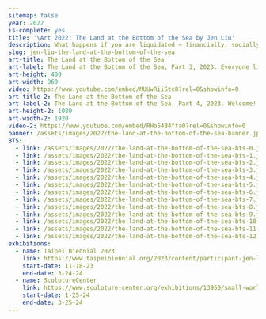 ```yaml
---
sitemap: false
year: 2022
is-complete: yes
title: '\Art 2022: The Land at the Bottom of the Sea by Jen Liu'
description: What happens if you are liquidated – financially, socially, politically, subject to climate-induced flooding? Under what conditions is it possible to survive?
slug: jen-liu-the-land-at-the-bottom-of-the-sea
art-title: The Land at the Bottom of the Sea
art-label: The Land at the Bottom of the Sea, Part 3, 2023. Everyone lives in the ocean now. The ocean is a vast warehouse of genetic resources for our emergent technoscientific industries.
art-height: 480
art-width: 960
video: https://www.youtube.com/embed/MUUwRiiStc8?rel=0&showinfo=0
art-title-2: The Land at the Bottom of the Sea
art-label-2: The Land at the Bottom of the Sea, Part 4, 2023. Welcome! Let us take your supply chain to the next level.<p>Parts 3 and 4 excerpts from <a href="https://thelandatthebottomofthesea.com/uw2.html">five-part work</a>. Single channel 4K video with stereo sound, 27:43. Generative algorithm using machine learning (GPT-2, Diffusion Model), Fine-tuning (NVIDIA T4 GPUs), Contour generation (OpenCV) and Steganography (Python, Linux).</p>
art-height-2: 1080
art-width-2: 1920
video-2: https://www.youtube.com/embed/RHo54B4ffa0?rel=0&showinfo=0
banner: /assets/images/2022/the-land-at-the-bottom-of-the-sea-banner.jpg
BTS:
  - link: /assets/images/2022/the-land-at-the-bottom-of-the-sea-bts-0.jpg
  - link: /assets/images/2022/the-land-at-the-bottom-of-the-sea-bts-1.jpg
  - link: /assets/images/2022/the-land-at-the-bottom-of-the-sea-bts-2.jpg
  - link: /assets/images/2022/the-land-at-the-bottom-of-the-sea-bts-3.jpg
  - link: /assets/images/2022/the-land-at-the-bottom-of-the-sea-bts-4.jpg
  - link: /assets/images/2022/the-land-at-the-bottom-of-the-sea-bts-5.jpg
  - link: /assets/images/2022/the-land-at-the-bottom-of-the-sea-bts-6.jpg
  - link: /assets/images/2022/the-land-at-the-bottom-of-the-sea-bts-7.jpg
  - link: /assets/images/2022/the-land-at-the-bottom-of-the-sea-bts-8.jpg
  - link: /assets/images/2022/the-land-at-the-bottom-of-the-sea-bts-9.jpg
  - link: /assets/images/2022/the-land-at-the-bottom-of-the-sea-bts-10.jpg
  - link: /assets/images/2022/the-land-at-the-bottom-of-the-sea-bts-11.jpg
  - link: /assets/images/2022/the-land-at-the-bottom-of-the-sea-bts-12.jpg
exhibitions:
  - name: Taipei Biennial 2023
    link: https://www.taipeibiennial.org/2023/content/participant-jen-liu
    start-date: 11-18-23
    end-date: 3-24-24
  - name: SculptureCenter
    link: https://www.sculpture-center.org/exhibitions/13950/small-world-cinema
    start-date: 1-25-24
    end-date: 3-25-24    
---
```

